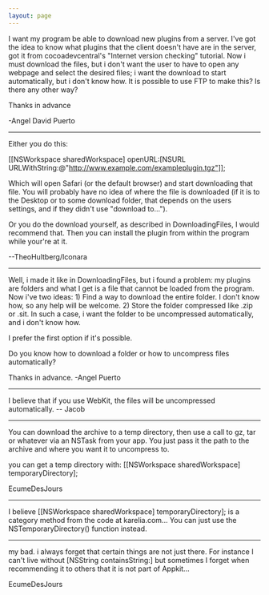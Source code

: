 ```yaml
---
layout: page
---
```


 I want my program be able to download new plugins from a server. I've got the idea to know what plugins that the client doesn't have are in the server, got it from cocoadevcentral's "Internet version checking" tutorial. Now i must download the files, but i don't want the user to have to open any webpage and select the desired files; i want the download to start automatically, but i don't know how. It is possible to use FTP to make this? Is there any other way?

Thanks in advance

-Angel David Puerto

----


Either you do this:
    
[[NSWorkspace sharedWorkspace] openURL:[NSURL URLWithString:@"http://www.example.com/exampleplugin.tgz"]];

Which will open Safari (or the default browser) and start downloading that file. You will probably have no idea of where the file is downloaded (if it is to the Desktop or to some download folder, that depends on the users settings, and if they didn't use "download to...").

Or you do the download yourself, as described in DownloadingFiles, I would recommend that. Then you can install the plugin from within the program while your're at it.

--TheoHultberg/Iconara

----

Well, i made it like in DownloadingFiles, but i found a problem: my plugins are folders and what I get is a file that cannot be loaded from the program.
Now i've two ideas:
     1) Find a way to download the entire folder. I don't know how, so any help will be welcome.
     2) Store the folder compressed like .zip or .sit. In such a case, i want the folder to be uncompressed automatically, and i don't know how.

I prefer the first option if it's possible. 

Do you know how to download a folder or how to uncompress files automatically?

Thanks in advance.   -Angel Puerto

----

I believe that if you use WebKit, the files will be uncompressed automatically. -- Jacob

----

You can download the archive to a temp directory, then use a call to gz, tar or whatever via an NSTask from your app.  You just pass it the path to the archive and where you want it to uncompress to.  

you can get a temp directory with: [[NSWorkspace sharedWorkspace] temporaryDirectory];

EcumeDesJours

----

I believe     [[NSWorkspace sharedWorkspace] temporaryDirectory]; is a category method from the code at karelia.com... You can just use the NSTemporaryDirectory() function instead.



----

my bad.  i always forget that certain things are not just there.  For instance I can't live without [NSString containsString:] but sometimes I forget when recommending it to others that it is not part of Appkit...

EcumeDesJours
